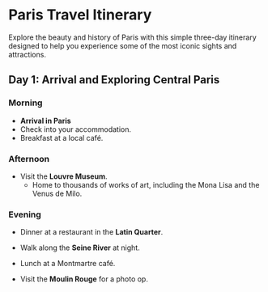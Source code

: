 # Paris Travel Itinerary

Explore the beauty and history of Paris with this simple three-day itinerary designed to help you experience some of the most iconic sights and attractions.

## Day 1: Arrival and Exploring Central Paris

### Morning
- **Arrival in Paris**
- Check into your accommodation.
- Breakfast at a local café.

### Afternoon
- Visit the **Louvre Museum**.
  - Home to thousands of works of art, including the Mona Lisa and the Venus de Milo.

### Evening
- Dinner at a restaurant in the **Latin Quarter**.
- Walk along the **Seine River** at night.

- Lunch at a Montmartre café.
- Visit the **Moulin Rouge** for a photo op.
